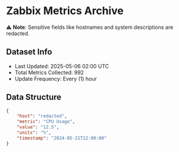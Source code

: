 # Zabbix Metrics Archive

⚠️ **Note**: Sensitive fields like hostnames and system descriptions are redacted.

## Dataset Info
- Last Updated: 2025-05-06 02:00 UTC
- Total Metrics Collected: 992
- Update Frequency: Every (1) hour

## Data Structure
```json
{
    "host": "redacted",
    "metric": "CPU Usage",
    "value": "12.5",
    "units": "%",
    "timestamp": "2024-05-21T12:00:00"
}
```
